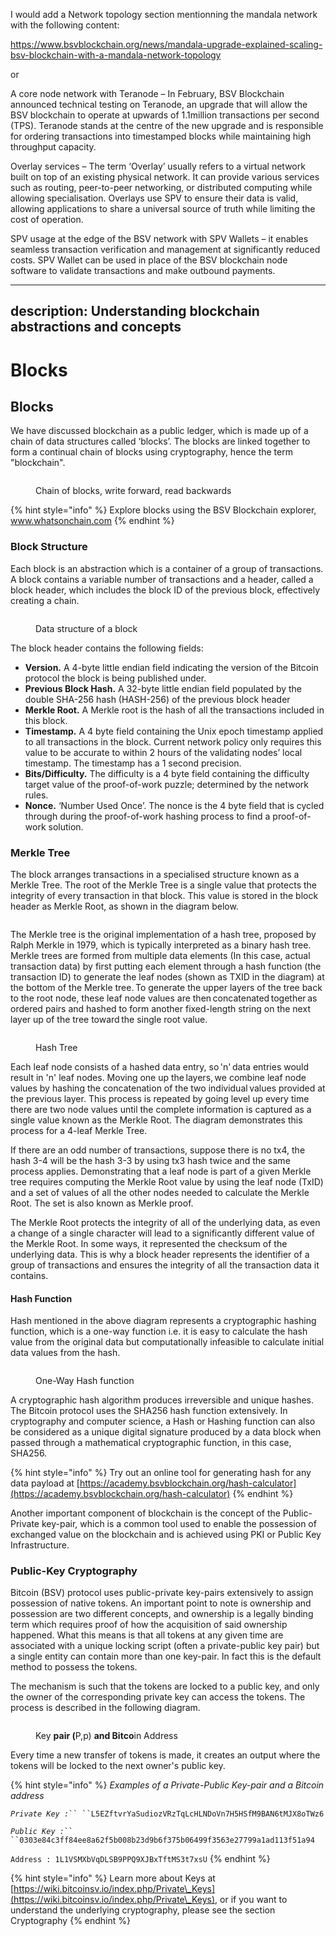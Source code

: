 I would add a Network topology section mentionning the mandala network with the following content: 

https://www.bsvblockchain.org/news/mandala-upgrade-explained-scaling-bsv-blockchain-with-a-mandala-network-topology

or 

A core node network with Teranode – In February, BSV Blockchain announced technical testing on Teranode, an upgrade that will allow the BSV blockchain to operate at upwards of 1.1million transactions per second (TPS). Teranode stands at the centre of the new upgrade and is responsible for ordering transactions into timestamped blocks while maintaining high throughput capacity.

Overlay services – The term ‘Overlay’ usually refers to a virtual network built on top of an existing physical network. It can provide various services such as routing, peer-to-peer networking, or distributed computing while allowing specialisation. Overlays use SPV to ensure their data is valid, allowing applications to share a universal source of truth while limiting the cost of operation.

SPV usage at the edge of the BSV network with SPV Wallets – it enables seamless transaction verification and management at significantly reduced costs. SPV Wallet can be used in place of the BSV blockchain node software to validate transactions and make outbound payments.

---
description: Understanding blockchain abstractions and concepts
---

# Blocks

## **Blocks**

We have discussed blockchain as a public ledger, which is made up of a chain of data structures called ‘blocks’. The blocks are linked together to form a continual chain of blocks using cryptography, hence the term "blockchain".

<figure><img src="/.gitbook/assets/WhatIsBlockchain_Slide08.png" alt=""><figcaption><p>Chain of blocks, write forward, read backwards</p></figcaption></figure>

{% hint style="info" %}
Explore blocks using the BSV Blockchain explorer, www.whatsonchain.com
{% endhint %}

### **Block Structure**

Each block is an abstraction which is a container of a group of transactions. A block contains a variable number of transactions and a header, called a block header, which includes the block ID of the previous block, effectively creating a chain.

<figure><img src="/.gitbook/assets/WhatIsBlockchain_Slide09.png" alt=""><figcaption><p>Data structure of a block</p></figcaption></figure>

The block header contains the following fields:

* **Version.** A 4-byte little endian field indicating the version of the Bitcoin protocol the block is being published under.
* **Previous Block Hash.** A 32-byte little endian field populated by the double SHA-256 hash (HASH-256) of the previous block header
* **Merkle Root.** A Merkle root is the hash of all the transactions included in this block.
* **Timestamp.** A 4 byte field containing the Unix epoch timestamp applied to all transactions in the block. Current network policy only requires this value to be accurate to within 2 hours of the validating nodes’ local timestamp. The timestamp has a 1 second precision.
* **Bits/Difficulty.** The difficulty is a 4 byte field containing the difficulty target value of the proof-of-work puzzle; determined by the network rules.
* **Nonce.** ‘Number Used Once’. The nonce is the 4 byte field that is cycled through during the proof-of-work hashing process to find a proof-of-work solution.

### **Merkle Tree**

The block arranges transactions in a specialised structure known as a Merkle Tree. The root of the Merkle Tree is a single value that protects the integrity of every transaction in that block. This value is stored in the block header as Merkle Root, as shown in the diagram below.

<figure><img src="/.gitbook/assets/WhatIsBlockchain_Slide10.png" alt=""><figcaption></figcaption></figure>

The Merkle tree is the original implementation of a hash tree, proposed by Ralph Merkle in 1979, which is typically interpreted as a binary hash tree. Merkle trees are formed from multiple data elements (In this case, actual transaction data) by first putting each element through a hash function (the transaction ID) to generate the leaf nodes (shown as TXID in the diagram) at the bottom of the Merkle tree. To generate the upper layers of the tree back to the root node, these leaf node values are then concatenated together as ordered pairs and hashed to form another fixed-length string on the next layer up of the tree toward the single root value.

<figure><img src="/.gitbook/assets/WhatIsBlockchain_Slide12.png" alt=""><figcaption><p>Hash Tree</p></figcaption></figure>

Each leaf node consists of a hashed data entry, so 'n' data entries would result in 'n' leaf nodes. Moving one up the layers, we combine leaf node values by hashing the concatenation of the two individual values provided at the previous layer. This process is repeated by going level up every time there are two node values until the complete information is captured as a single value known as the Merkle Root. The diagram demonstrates this process for a 4-leaf Merkle Tree.

If there are an odd number of transactions, suppose there is no tx4, the hash 3-4 will be the hash 3-3 by using tx3 hash twice and the same process applies. Demonstrating that a leaf node is part of a given Merkle tree requires computing the Merkle Root value by using the leaf node (TxID) and a set of values of all the other nodes needed to calculate the Merkle Root. The set is also known as Merkle proof.

The Merkle Root protects the integrity of all of the underlying data, as even a change of a single character will lead to a significantly different value of the Merkle Root. In some ways, it represented the checksum of the underlying data. This is why a block header represents the identifier of a group of transactions and ensures the integrity of all the transaction data it contains.

#### Hash Function

Hash mentioned in the above diagram represents a cryptographic hashing function, which is a one-way function i.e. it is easy to calculate the hash value from the original data but computationally infeasible to calculate initial data values from the hash.

<figure><img src="/.gitbook/assets/WhatIsBlockchain_Slide11.png" alt=""><figcaption><p>One-Way Hash function</p></figcaption></figure>

A cryptographic hash algorithm produces irreversible and unique hashes. The Bitcoin protocol uses the SHA256 hash function extensively. In cryptography and computer science, a Hash or Hashing function can also be considered as a unique digital signature produced by a data block when passed through a mathematical cryptographic function, in this case, SHA256.

{% hint style="info" %}
Try out an online tool for generating hash for any data payload at [https://academy.bsvblockchain.org/hash-calculator](https://academy.bsvblockchain.org/hash-calculator)
{% endhint %}

Another important component of blockchain is the concept of the Public-Private key-pair, which is a common tool used to enable the possession of exchanged value on the blockchain and is achieved using PKI or Public Key Infrastructure.

### **Public-Key Cryptography**

Bitcoin (BSV) protocol uses public-private key-pairs extensively to assign possession of native tokens. An important point to note is ownership and possession are two different concepts, and ownership is a legally binding term which requires proof of how the acquisition of said ownership happened. What this means is that all tokens at any given time are associated with a unique locking script (often a private-public key pair) but a single entity can contain more than one key-pair. In fact this is the default method to possess the tokens.

The mechanism is such that the tokens are locked to a public key, and only the owner of the corresponding private key can access the tokens. The process is described in the following diagram.

<figure><img src="/.gitbook/assets/WhatIsBlockchain_Slide13.png" alt=""><figcaption><p>Key <strong>pair (</strong><span class="math">P,p</span>) <strong>and Bitco</strong>in Address</p></figcaption></figure>

Every time a new transfer of tokens is made, it creates an output where the tokens will be locked to the next owner's public key.

{% hint style="info" %}
_Examples of a Private-Public Key-pair and a Bitcoin address_

_`Private Key :`_` `` ``L5EZftvrYaSudiozVRzTqLcHLNDoVn7H5HSfM9BAN6tMJX8oTWz6 `

_`Public Key :`_` `` ``0303e84c3ff84ee8a62f5b008b23d9b6f375b06499f3563e27799a1ad113f51a94 `

`Address : 1L1VSMXbVqDLSB9PPQ9XJBxTftMS3t7xsU`
{% endhint %}

{% hint style="info" %}
Learn more about Keys at [https://wiki.bitcoinsv.io/index.php/Private\_Keys](https://wiki.bitcoinsv.io/index.php/Private\_Keys), or if you want to understand the underlying cryptography, please see the section Cryptography
{% endhint %}
